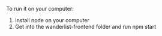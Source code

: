 To run it on your computer:
1. Install node on your computer
2. Get into the wanderlist-frontend folder and run npm start